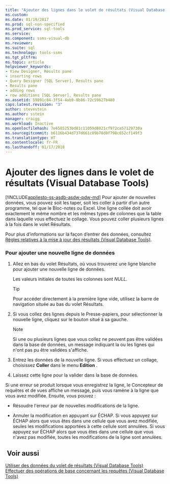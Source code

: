 ```yaml
---
title: "Ajouter des lignes dans le volet de résultats (Visual Database Tools) | Microsoft Docs"
ms.custom: 
ms.date: 01/19/2017
ms.prod: sql-non-specified
ms.prod_service: sql-tools
ms.service: 
ms.component: ssms-visual-db
ms.reviewer: 
ms.suite: sql
ms.technology: tools-ssms
ms.tgt_pltfrm: 
ms.topic: article
helpviewer_keywords:
- View Designer, Results pane
- inserting rows
- Query Designer [SQL Server], Results pane
- Results pane
- adding rows
- row additions [SQL Server], Results pane
ms.assetid: 59891c84-3f54-4ab9-8b86-72c59627b480
caps.latest.revision: "3"
author: stevestein
ms.author: sstein
manager: craigg
ms.workload: Inactive
ms.openlocfilehash: 7e6585253bd81c11059d8021cf972ca57129730a
ms.sourcegitcommit: b6116b434d737d661c09b78d0f798c652cf149f3
ms.translationtype: HT
ms.contentlocale: fr-FR
ms.lasthandoff: 01/17/2018
---
```

# <a name="add-new-rows-in-the-results-pane-visual-database-tools"></a>Ajouter des lignes dans le volet de résultats (Visual Database Tools)
[!INCLUDE[appliesto-ss-asdb-asdw-pdw-md](../../includes/appliesto-ss-asdb-asdw-pdw-md.md)] Pour ajouter de nouvelles données, vous pouvez soit les taper, soit les coller à partir d’un autre programme, tel que le Bloc-notes ou Excel. Une ligne collée doit avoir exactement le même nombre et les mêmes types de colonnes que la table dans laquelle vous effectuez le collage. Vous pouvez coller plusieurs lignes à la fois dans le volet Résultats.  
  
Pour plus d’informations sur la façon d’entrer des données, consultez [Règles relatives à la mise à jour des résultats &#40;Visual Database Tools&#41;](../../ssms/visual-db-tools/rules-for-updating-results-visual-database-tools.md).  
  
### <a name="to-add-a-new-data-row"></a>Pour ajouter une nouvelle ligne de données  
  
1.  Allez en bas du volet Résultats, où vous trouverez une ligne blanche pour ajouter une nouvelle ligne de données.  
  
    Les valeurs initiales de toutes les colonnes sont *NULL*.  
  
    > [!TIP]  
    > Pour accéder directement à la première ligne vide, utilisez la barre de navigation située au bas du volet Résultats.  
  
2.  Si vous collez des lignes depuis le Presse-papiers, pour sélectionner la nouvelle ligne, cliquez sur le bouton situé à sa gauche.  
  
    > [!NOTE]  
    > Si une ou plusieurs lignes que vous collez ne peuvent pas être validées dans la base de données, un message indiquant la ou les lignes qui n'ont pas pu être validées s'affiche.  
  
3.  Entrez les données de la nouvelle ligne. Si vous effectuez un collage, choisissez **Coller** dans le menu **Edition** .  
  
4.  Laissez cette ligne pour la valider dans la base de données.  
  
Si une erreur se produit lorsque vous enregistrez la ligne, le Concepteur de requêtes et de vues affiche un message, puis vous ramène à la ligne que vous avez modifiée. Ensuite, vous pouvez :  
  
-   Résoudre l'erreur par de nouvelles modifications de la ligne.  
  
-   Annuler la modification en appuyant sur ÉCHAP. Si vous appuyez sur ÉCHAP alors que vous êtes dans une cellule que vous avez modifiée, seules les modifications apportées à cette cellule sont annulées. Si vous appuyez sur ÉCHAP alors que vous êtes dans une cellule que vous n'avez pas modifiée, toutes les modifications de la ligne sont annulées.  
  
## <a name="see-also"></a> Voir aussi  
[Utiliser des données du volet de résultats &#40;Visual Database Tools&#41;](../../ssms/visual-db-tools/work-with-data-in-the-results-pane-visual-database-tools.md)  
[Effectuer des opérations de base concernant les requêtes &#40;Visual Database Tools&#41;](../../ssms/visual-db-tools/perform-basic-operations-with-queries-visual-database-tools.md)  
  
